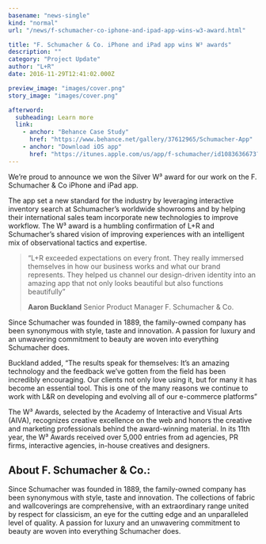```yaml
---
basename: "news-single"
kind: "normal"
url: "/news/f-schumacher-co-iphone-and-ipad-app-wins-w3-award.html"

title: "F. Schumacher & Co. iPhone and iPad app wins W³ awards"
description: ""
category: "Project Update"
author: "L+R"
date: 2016-11-29T12:41:02.000Z

preview_image: "images/cover.png"
story_image: "images/cover.png"

afterword:
  subheading: Learn more
  link:
    - anchor: "Behance Case Study"
      href: "https://www.behance.net/gallery/37612965/Schumacher-App"
    - anchor: "Download iOS app"
      href: "https://itunes.apple.com/us/app/f-schumacher/id1083636673?mt=8."
---
```


We’re proud to announce we won the Silver W³ award for our work on the F. Schumacher & Co iPhone and iPad app.

The app set a new standard for the industry by leveraging interactive inventory search at Schumacher’s worldwide showrooms and by helping their international sales team incorporate new technologies to improve workflow. The W³ award is a humbling confirmation of L+R and Schumacher’s shared vision of improving experiences with an intelligent mix of observational tactics and expertise.

> “L+R exceeded expectations on every front. They really immersed themselves in how our business works and what our brand represents. They helped us channel our design-driven identity into an amazing app that not only looks beautiful but also functions beautifully”
>
> **Aaron Buckland**
> Senior Product Manager
> F. Schumacher & Co.

Since Schumacher was founded in 1889, the family-owned company has been synonymous with style, taste and innovation. A passion for luxury and an unwavering commitment to beauty are woven into everything Schumacher does.

Buckland added, “The results speak for themselves: It’s an amazing technology and the feedback we’ve gotten from the field has been incredibly encouraging. Our clients not only love using it, but for many it has become an essential tool. This is one of the many reasons we continue to work with L&R on developing and evolving all  of our e-commerce platforms”

The W³ Awards, selected by the Academy of Interactive and Visual Arts (AIVA), recognizes creative excellence on the web and honors the creative and marketing professionals behind the award-winning material. In its 11th year, the W³ Awards received over 5,000 entries from ad agencies, PR firms, interactive agencies, in-house creatives and designers.

## About F. Schumacher & Co.:

Since Schumacher was founded in 1889, the family-owned company has been synonymous with style, taste and innovation. The collections of fabric and wallcoverings are comprehensive, with an extraordinary range united by respect for classicism, an eye for the cutting edge and an unparalleled level of quality. A passion for luxury and an unwavering commitment to beauty are woven into everything Schumacher does.
